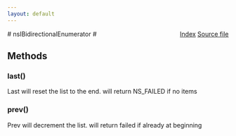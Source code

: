```yaml
---
layout: default
---
```

<div class='links' style='float:right'><a href="../index.html">Index</a>
<a href="http://dxr.mozilla.org/mozilla-central/source/xpcom/ds/nsIEnumerator.idl">Source file</a>
</div>
# nsIBidirectionalEnumerator #

## Methods ##

### last() ###
 Last will reset the list to the end. will return NS_FAILED if no items  
  

### prev() ###
 Prev will decrement the list. will return failed if already at beginning  
  
